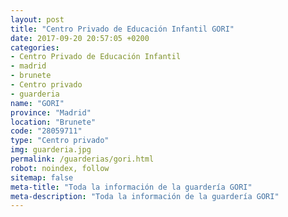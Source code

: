```yaml
---
layout: post
title: "Centro Privado de Educación Infantil GORI"
date: 2017-09-20 20:57:05 +0200
categories:
- Centro Privado de Educación Infantil
- madrid
- brunete
- Centro privado
- guarderia
name: "GORI"
province: "Madrid"
location: "Brunete"
code: "28059711"
type: "Centro privado"
img: guarderia.jpg
permalink: /guarderias/gori.html
robot: noindex, follow
sitemap: false
meta-title: "Toda la información de la guardería GORI"
meta-description: "Toda la información de la guardería GORI"
---
```

